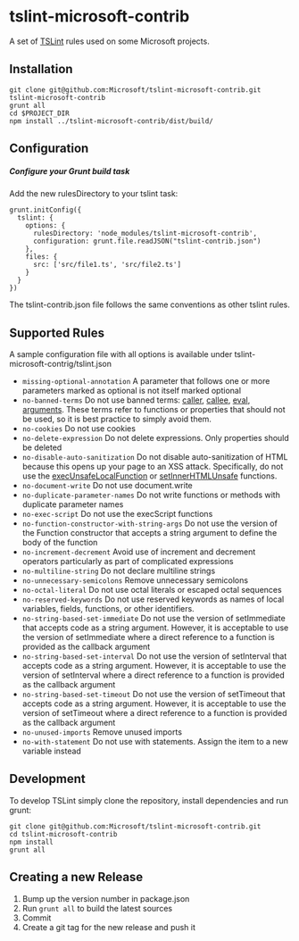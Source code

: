
tslint-microsoft-contrib
======

A set of [TSLint](https://github.com/palantir/tslint) rules used on some Microsoft projects.

Installation
------------

    git clone git@github.com:Microsoft/tslint-microsoft-contrib.git
    tslint-microsoft-contrib
    grunt all
    cd $PROJECT_DIR
    npm install ../tslint-microsoft-contrib/dist/build/

Configuration
-------------

##### Configure your Grunt build task

Add the new rulesDirectory to your tslint task: 

    grunt.initConfig({
      tslint: {
        options: {
          rulesDirectory: 'node_modules/tslint-microsoft-contrib',
          configuration: grunt.file.readJSON("tslint-contrib.json")
        },
        files: {
          src: ['src/file1.ts', 'src/file2.ts']
        }
      }
    })

The tslint-contrib.json file follows the same conventions as other tslint rules. 

Supported Rules
-----

A sample configuration file with all options is available under tslint-microsoft-contrig/tslint.json

* `missing-optional-annotation` A parameter that follows one or more parameters marked as optional is not itself marked optional
* `no-banned-terms` Do not use banned terms: [caller](https://msdn.microsoft.com/library/7t96kt3h(v=vs.94).aspx), [callee](https://msdn.microsoft.com/library/334e1zza(v=vs.94).aspx), [eval](https://msdn.microsoft.com/library/12k71sw7(v=vs.94).aspx), [arguments](https://msdn.microsoft.com/library/he95z461(v=vs.94).aspx). These terms refer to functions or properties that should not be used, so it is best practice to simply avoid them.
* `no-cookies` Do not use cookies
* `no-delete-expression` Do not delete expressions. Only properties should be deleted
* `no-disable-auto-sanitization` Do not disable auto-sanitization of HTML because this opens up your page to an XSS attack. Specifically, do not use the [execUnsafeLocalFunction](https://msdn.microsoft.com/en-us/library/windows/apps/hh767331.aspx) or [setInnerHTMLUnsafe](https://msdn.microsoft.com/en-us/library/windows/apps/br211696.aspx) functions.
* `no-document-write` Do not use document.write
* `no-duplicate-parameter-names` Do not write functions or methods with duplicate parameter names
* `no-exec-script` Do not use the execScript functions
* `no-function-constructor-with-string-args` Do not use the version of the Function constructor that accepts a string argument to define the body of the function
* `no-increment-decrement` Avoid use of increment and decrement operators particularly as part of complicated expressions
* `no-multiline-string` Do not declare multiline strings
* `no-unnecessary-semicolons` Remove unnecessary semicolons
* `no-octal-literal` Do not use octal literals or escaped octal sequences
* `no-reserved-keywords` Do not use reserved keywords as names of local variables, fields, functions, or other identifiers.
* `no-string-based-set-immediate` Do not use the version of setImmediate that accepts code as a string argument. However, it is acceptable to use the version of setImmediate where a direct reference to a function is provided as the callback argument
* `no-string-based-set-interval` Do not use the version of setInterval that accepts code as a string argument. However, it is acceptable to use the version of setInterval where a direct reference to a function is provided as the callback argument
* `no-string-based-set-timeout` Do not use the version of setTimeout that accepts code as a string argument. However, it is acceptable to use the version of setTimeout where a direct reference to a function is provided as the callback argument
* `no-unused-imports` Remove unused imports
* `no-with-statement` Do not use with statements. Assign the item to a new variable instead


Development
-----------

To develop TSLint simply clone the repository, install dependencies and run grunt:

    git clone git@github.com:Microsoft/tslint-microsoft-contrib.git
    cd tslint-microsoft-contrib
    npm install
    grunt all

Creating a new Release
----------------------

1. Bump up the version number in package.json 
2. Run `grunt all` to build the latest sources
3. Commit
4. Create a git tag for the new release and push it

